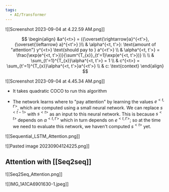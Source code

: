 ```yaml
---
tags:
  - AI/Transformer
---
```



![[Screenshot 2023-09-04 at 4.22.59 AM.png]]


$$
\begin{align} 
&a^{<t>} = ({\overset{\rightarrow}a}^{<t'>}, {\overset{\leftarrow} a}^{<t'>} )\\
& \alpha^{<t, t'>}: \text{amount of "attention"} y^{<t>} \text{should pay to } a^{<t'>} \\
& \alpha^{<t, t'>} = \frac{\exp(e^{<t, t'>})}{\sum^{T_{x}}_{t'=1}\exp(e^{<t, t'>})}  \\
\\
& \sum_{t'=1}^{T_{x}}\alpha^{<t, t'>} = 1  \\
& c^{<t>} = \sum_{t'=1}^{T_{x}}\alpha^{<t, t'>}a^{<t'>}  \\
& c: \text{context}
\end{align}
$$


![[Screenshot 2023-09-04 at 4.45.34 AM.png]]

- It takes quadratic COCO to run this algorithm

- The network learns where to "pay attention" by learning the values $e^{<t, t'>}$, which are computed using a small neural network. We can replace $s^{<t-1>}$ with $s^{<t>}$ as an input to this neural network. This is because $s ^{<t>}$ depends on $\alpha^{<t, t'>}$ which in turn depends on $e^{<t, t'>}$; so at the time we need to evaluate this network, we haven't computed $s ^{<t>}$ yet.


![[Sequential_LSTM_Attention.png]]

![[Pasted image 20230904124225.png]]


## Attention with [[Seq2seq]]

![[Seq2Seq_Attention.png]]


![[IMG_1A1CA6901630-1.jpeg]]


